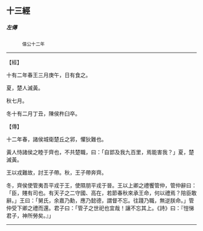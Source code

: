

## 十三經

##### 左傳
　　　`僖公十二年`

* * *

【經】

十有二年春王三月庚午，日有食之。

夏，楚人滅黃。

秋七月。

冬十有二月丁丑，陳侯杵臼卒。

【傳】

十二年春，諸侯城衛楚丘之郛，懼狄難也。

黃人恃諸侯之睦于齊也，不共楚職，曰：「自郢及我九百里，焉能害我？」夏，楚滅黃。

王以戎難故，討王子帶。秋，王子帶奔齊。

冬，齊侯使管夷吾平戎于王，使隰朋平戎于晉。王以上卿之禮饗管仲，管仲辭曰：「臣，賤有司也。有天子之二守國、高在，若節春秋來承王命，何以禮焉？陪臣敢辭。」王曰：「舅氏，余嘉乃勳，應乃懿德，謂督不忘。往踐乃職，無逆朕命。」管仲受下卿之禮而還。君子曰：「管子之世祀也宜哉！讓不忘其上。《詩》曰：『愷悌君子，神所勞矣。』」

* * *

